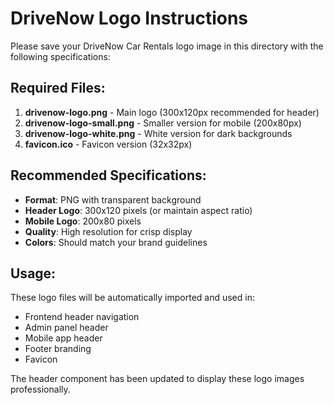 # DriveNow Logo Instructions

Please save your DriveNow Car Rentals logo image in this directory with the following specifications:

## Required Files:
1. **drivenow-logo.png** - Main logo (300x120px recommended for header)
2. **drivenow-logo-small.png** - Smaller version for mobile (200x80px)
3. **drivenow-logo-white.png** - White version for dark backgrounds
4. **favicon.ico** - Favicon version (32x32px)

## Recommended Specifications:
- **Format**: PNG with transparent background
- **Header Logo**: 300x120 pixels (or maintain aspect ratio)
- **Mobile Logo**: 200x80 pixels  
- **Quality**: High resolution for crisp display
- **Colors**: Should match your brand guidelines

## Usage:
These logo files will be automatically imported and used in:
- Frontend header navigation
- Admin panel header  
- Mobile app header
- Footer branding
- Favicon

The header component has been updated to display these logo images professionally. 
